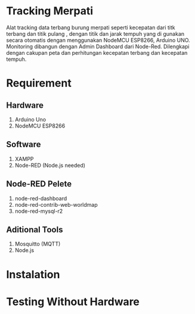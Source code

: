 # Tracking Merpati
  Alat tracking data terbang burung merpati seperti kecepatan dari titk terbang dan titik pulang , dengan titik dan jarak tempuh yang di gunakan secara otomatis dengan menggunakan NodeMCU ESP8266, Arduino UNO. Monitoring dibangun dengan Admin Dashboard dari Node-Red. Dilengkapi dengan cakupan peta dan perhitungan kecepatan terbang dan kecepatan tempuh.

# Requirement
## Hardware
1. Arduino Uno
2. NodeMCU ESP8266
   
## Software
1. XAMPP
2. Node-RED (Node.js needed)

## Node-RED Pelete
1. node-red-dashboard
2. node-red-contrib-web-worldmap
3. node-red-mysql-r2

## Aditional Tools
1. Mosquitto (MQTT)
2. Node.js

# Instalation

# Testing Without Hardware
